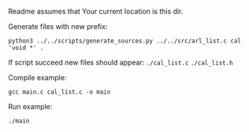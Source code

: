Readme assumes that Your current location is this dir.

Generate files with new prefix:
```
python3 ../../scripts/generate_sources.py ../../src/arl_list.c cal 'void *' .
```

If script succeed new files should appear:
  `./cal_list.c`
  `./cal_list.h`

Compile example:
```
gcc main.c cal_list.c -o main
```

Run example:
```
./main
```
